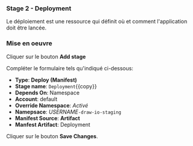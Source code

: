 ### Stage 2 - Deployment

Le déploiement est une ressource qui définit où et comment l'application doit être lancée.

### Mise en oeuvre

Cliquer sur le bouton **Add stage**

Compléter le formulaire tels qu'indiqué ci-dessous:

* **Type**: **Deploy (Manifest)**
* **Stage name**: `Deployment`{{copy}}
* **Depends On**: Namespace
* **Account**: default
* **Override Namespace**: _Activé_
* **Namepsace**: _USERNAME_`-draw-io-staging`
* **Manifest Source**: **Artifact**
* **Manfest Artifact**: Deployment

Cliquer sur le bouton **Save Changes**.
